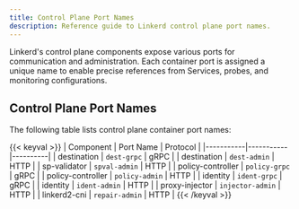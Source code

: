 ```yaml
---
title: Control Plane Port Names
description: Reference guide to Linkerd control plane port names.
---
```


Linkerd's control plane components expose various ports for communication and
administration. Each container port is assigned a unique name to enable precise
references from Services, probes, and monitoring configurations.

## Control Plane Port Names

The following table lists control plane container port names:

{{< keyval >}}
| Component | Port Name | Protocol |
|-----------|-----------|----------|
| destination | `dest-grpc` | gRPC |
| destination | `dest-admin` | HTTP |
| sp-validator | `spval-admin` | HTTP |
| policy-controller | `policy-grpc` | gRPC |
| policy-controller | `policy-admin` | HTTP |
| identity | `ident-grpc` | gRPC |
| identity | `ident-admin` | HTTP |
| proxy-injector | `injector-admin` | HTTP |
| linkerd2-cni | `repair-admin` | HTTP |
{{< /keyval >}}

